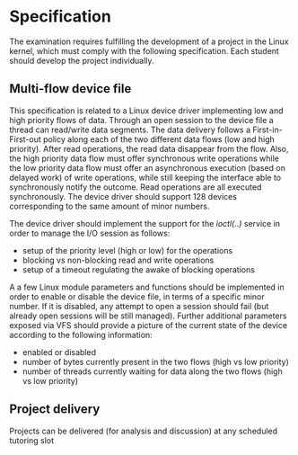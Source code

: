 # Specification

The examination requires fulfilling the development of a project in the Linux kernel, which must comply with the following specification. Each student should develop the project individually.

## Multi-flow device file

This specification is related to a Linux device driver implementing low and high priority flows of data. Through an open session to the device file a thread can read/write data segments. The data delivery follows a First-in-First-out policy along each of the two different data flows (low and high priority). After read operations, the read data disappear from the flow. Also, the high priority data flow must offer synchronous write operations while the low priority data flow must offer an asynchronous execution (based on delayed work) of write operations, while still keeping the interface able to synchronously notify the outcome. Read operations are all executed synchronously. The device driver should support 128 devices corresponding to the same amount of minor numbers.

The device driver should implement the support for the _ioctl(..)_ service in order to manage the I/O session as follows:

* setup of the priority level (high or low) for the operations
* blocking vs non-blocking read and write operations
* setup of a timeout regulating the awake of blocking operations 

A a few Linux module parameters and functions should be implemented in order to enable or disable the device file, in terms of a specific minor number. If it is disabled, any attempt to open a session should fail (but already open sessions will be still managed). Further additional parameters exposed via VFS should provide a picture of the current state of the device according to the following information:

* enabled or disabled
* number of bytes currently present in the two flows (high vs low priority)
* number of threads currently waiting for data along the two flows (high vs low priority) 

## Project delivery

Projects can be delivered (for analysis and discussion) at any scheduled tutoring slot